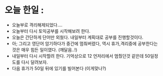 # 오늘 한일 :
  - 오늘부로 격리해제되었다....
  - 오늘부터 다시 토익공부를 시작해보려 한다.
  - 오늘은 간단하게 단어만 외웠다. 내일부터 계획대로 공부를 진행할것이다.
  - 아; 그리고 영단어 암기하다가 중간에 멈춰버렸다, 역시 휴가,격리중에 공부한다는것은 매우 힘든 일이였다. (깨달음..!)
  - 내일부터 다시 시작할려 한다. 기억상으로 12 언저리에서 멈췄던것 같은데 50일정도를 다시 달려보자.
  - 다음 휴가가 50일 뒤에 있기를 빌어본다 (이게맞나?)
